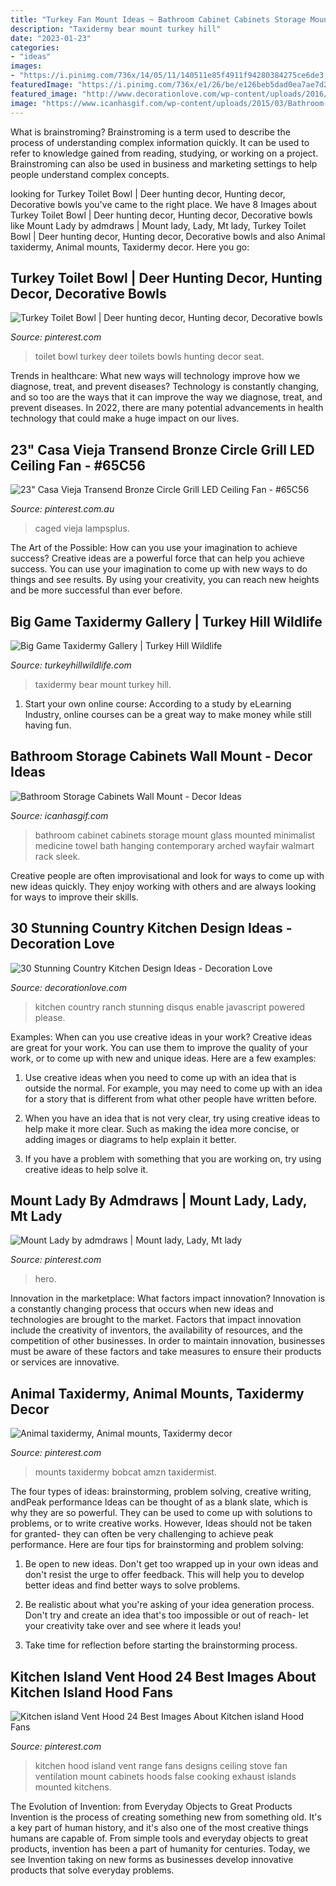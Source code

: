 ```yaml
---
title: "Turkey Fan Mount Ideas ~ Bathroom Cabinet Cabinets Storage Mount Glass Mounted Minimalist Medicine Towel Bath Hanging Contemporary Arched Wayfair Walmart Rack Sleek"
description: "Taxidermy bear mount turkey hill"
date: "2023-01-23"
categories:
- "ideas"
images:
- "https://i.pinimg.com/736x/14/05/11/140511e85f4911f94280384275ce6de3.jpg"
featuredImage: "https://i.pinimg.com/736x/e1/26/be/e126beb5dad0ea7ae7d27da550820480.jpg"
featured_image: "http://www.decorationlove.com/wp-content/uploads/2016/07/Ranch-House-Kitchen-Design-Ideas.jpg"
image: "https://www.icanhasgif.com/wp-content/uploads/2015/03/Bathroom-Storage-Cabinets-Wall-Mount.jpg"
---
```



What is brainstroming?
Brainstroming is a term used to describe the process of understanding complex information quickly. It can be used to refer to knowledge gained from reading, studying, or working on a project. Brainstroming can also be used in business and marketing settings to help people understand complex concepts.

	

		
looking for Turkey Toilet Bowl | Deer hunting decor, Hunting decor, Decorative bowls you've came to the right place. We have 8 Images about Turkey Toilet Bowl | Deer hunting decor, Hunting decor, Decorative bowls like Mount Lady by admdraws | Mount lady, Lady, Mt lady, Turkey Toilet Bowl | Deer hunting decor, Hunting decor, Decorative bowls and also Animal taxidermy, Animal mounts, Taxidermy decor. Here you go:
		
    
## Turkey Toilet Bowl | Deer Hunting Decor, Hunting Decor, Decorative Bowls

<img loading=lazy src="https://i.pinimg.com/736x/88/98/f3/8898f34155d306f62660704d2763c9eb--toilet-bowl-toilets.jpg" onerror="this.onerror=null;this.src='https://tse1.mm.bing.net/th?id=OIP.xCy380GaGAWNENRv-FaNRwHaKX&amp;pid=15.1';" alt="Turkey Toilet Bowl | Deer hunting decor, Hunting decor, Decorative bowls">

_Source: pinterest.com_

>toilet bowl turkey deer toilets bowls hunting decor seat. 

	

Trends in healthcare: What new ways will technology improve how we diagnose, treat, and prevent diseases?
Technology is constantly changing, and so too are the ways that it can improve the way we diagnose, treat, and prevent diseases. In 2022, there are many potential advancements in health technology that could make a huge impact on our lives.

    
## 23&quot; Casa Vieja Transend Bronze Circle Grill LED Ceiling Fan - #65C56

<img loading=lazy src="https://i.pinimg.com/736x/e1/26/be/e126beb5dad0ea7ae7d27da550820480.jpg" onerror="this.onerror=null;this.src='https://tse4.mm.bing.net/th?id=OIP.i3vQJ9PBSyTWrSMAQkjpXAHaHa&amp;pid=15.1';" alt="23&quot; Casa Vieja Transend Bronze Circle Grill LED Ceiling Fan - #65C56">

_Source: pinterest.com.au_

>caged vieja lampsplus. 

	

The Art of the Possible: How can you use your imagination to achieve success?
Creative ideas are a powerful force that can help you achieve success. You can use your imagination to come up with new ways to do things and see results. By using your creativity, you can reach new heights and be more successful than ever before.

    
## Big Game Taxidermy Gallery | Turkey Hill Wildlife

<img loading=lazy src="https://www.turkeyhillwildlife.com/wp-content/uploads/2018/04/Black-Bear-taxidermy-Mount-Museum-Quality-Black-bear-taxidermy-Ideas-683x1024.jpg" onerror="this.onerror=null;this.src='https://tse1.mm.bing.net/th?id=OIP.jH21ZvZx0RhCL7P8l0MAyQHaLG&amp;pid=15.1';" alt="Big Game Taxidermy Gallery | Turkey Hill Wildlife">

_Source: turkeyhillwildlife.com_

>taxidermy bear mount turkey hill. 

	

1. Start your own online course: According to a study by eLearning Industry, online courses can be a great way to make money while still having fun.

    
## Bathroom Storage Cabinets Wall Mount - Decor Ideas

<img loading=lazy src="https://www.icanhasgif.com/wp-content/uploads/2015/03/Bathroom-Storage-Cabinets-Wall-Mount.jpg" onerror="this.onerror=null;this.src='https://tse1.mm.bing.net/th?id=OIP._f4LW6z_8ESuvOE5s6CAbgHaHa&amp;pid=15.1';" alt="Bathroom Storage Cabinets Wall Mount - Decor Ideas">

_Source: icanhasgif.com_

>bathroom cabinet cabinets storage mount glass mounted minimalist medicine towel bath hanging contemporary arched wayfair walmart rack sleek. 

	

Creative people are often improvisational and look for ways to come up with new ideas quickly. They enjoy working with others and are always looking for ways to improve their skills.

    
## 30 Stunning Country Kitchen Design Ideas - Decoration Love

<img loading=lazy src="http://www.decorationlove.com/wp-content/uploads/2016/07/Ranch-House-Kitchen-Design-Ideas.jpg" onerror="this.onerror=null;this.src='https://tse3.mm.bing.net/th?id=OIP.BqcE3wmEScef1lvskzehZQHaLK&amp;pid=15.1';" alt="30 Stunning Country Kitchen Design Ideas - Decoration Love">

_Source: decorationlove.com_

>kitchen country ranch stunning disqus enable javascript powered please. 

	

Examples: When can you use creative ideas in your work?
Creative ideas are great for your work. You can use them to improve the quality of your work, or to come up with new and unique ideas. Here are a few examples:
1. Use creative ideas when you need to come up with an idea that is outside the normal. For example, you may need to come up with an idea for a story that is different from what other people have written before.

2. When you have an idea that is not very clear, try using creative ideas to help make it more clear. Such as making the idea more concise, or adding images or diagrams to help explain it better.

3. If you have a problem with something that you are working on, try using creative ideas to help solve it.

    
## Mount Lady By Admdraws | Mount Lady, Lady, Mt Lady

<img loading=lazy src="https://i.pinimg.com/736x/14/05/11/140511e85f4911f94280384275ce6de3.jpg" onerror="this.onerror=null;this.src='https://tse2.mm.bing.net/th?id=OIP.puXobZSzlFmvQIPA47BqnAHaLb&amp;pid=15.1';" alt="Mount Lady by admdraws | Mount lady, Lady, Mt lady">

_Source: pinterest.com_

>hero. 

	

Innovation in the marketplace: What factors impact innovation?
Innovation is a constantly changing process that occurs when new ideas and technologies are brought to the market. Factors that impact innovation include the creativity of inventors, the availability of resources, and the competition of other businesses. In order to maintain innovation, businesses must be aware of these factors and take measures to ensure their products or services are innovative.

    
## Animal Taxidermy, Animal Mounts, Taxidermy Decor

<img loading=lazy src="http://media-cache-ec0.pinimg.com/640x/07/6f/94/076f949ef5f58f79d913f41c58f0cc14.jpg" onerror="this.onerror=null;this.src='https://tse1.mm.bing.net/th?id=OIP.3DCM-tLZWjVh8QKBWN_hfQAAAA&amp;pid=15.1';" alt="Animal taxidermy, Animal mounts, Taxidermy decor">

_Source: pinterest.com_

>mounts taxidermy bobcat amzn taxidermist. 

	

The four types of ideas: brainstorming, problem solving, creative writing, andPeak performance
Ideas can be thought of as a blank slate, which is why they are so powerful. They can be used to come up with solutions to problems, or to write creative works. However, Ideas should not be taken for granted- they can often be very challenging to achieve peak performance. Here are four tips for brainstorming and problem solving:
1. Be open to new ideas. Don't get too wrapped up in your own ideas and don't resist the urge to offer feedback. This will help you to develop better ideas and find better ways to solve problems.

2. Be realistic about what you're asking of your idea generation process. Don't try and create an idea that's too impossible or out of reach- let your creativity take over and see where it leads you!

3. Take time for reflection before starting the brainstorming process.

    
## Kitchen Island Vent Hood 24 Best Images About Kitchen Island Hood Fans

<img loading=lazy src="https://i.pinimg.com/736x/d4/aa/51/d4aa5149cfac49b59828d82305aceb1d.jpg" onerror="this.onerror=null;this.src='https://tse4.mm.bing.net/th?id=OIP.H28-gaf5keVg4Bppio5Q2wHaLF&amp;pid=15.1';" alt="Kitchen island Vent Hood 24 Best Images About Kitchen island Hood Fans">

_Source: pinterest.com_

>kitchen hood island vent range fans designs ceiling stove fan ventilation mount cabinets hoods false cooking exhaust islands mounted kitchens. 

	

The Evolution of Invention: from Everyday Objects to Great Products
Invention is the process of creating something new from something old. It's a key part of human history, and it's also one of the most creative things humans are capable of. From simple tools and everyday objects to great products, invention has been a part of humanity for centuries. Today, we see Invention taking on new forms as businesses develop innovative products that solve everyday problems.

